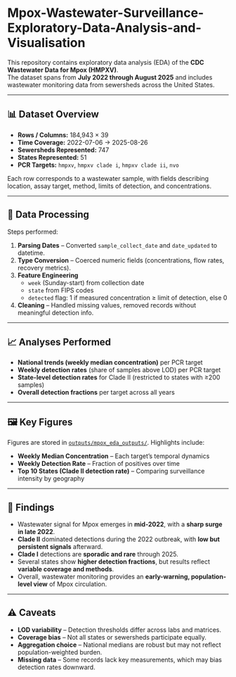 # Mpox-Wastewater-Surveillance-Exploratory-Data-Analysis-and-Visualisation

This repository contains exploratory data analysis (EDA) of the **CDC Wastewater Data for Mpox (HMPXV)**.  
The dataset spans from **July 2022 through August 2025** and includes wastewater monitoring data from sewersheds across the United States.

---

## 📊 Dataset Overview
- **Rows / Columns:** 184,943 × 39  
- **Time Coverage:** 2022-07-06 → 2025-08-26  
- **Sewersheds Represented:** 747  
- **States Represented:** 51  
- **PCR Targets:** `hmpxv`, `hmpxv clade i`, `hmpxv clade ii`, `nvo`  

Each row corresponds to a wastewater sample, with fields describing location, assay target, method, limits of detection, and concentrations.

---

## 🧹 Data Processing
Steps performed:
1. **Parsing Dates** – Converted `sample_collect_date` and `date_updated` to datetime.  
2. **Type Conversion** – Coerced numeric fields (concentrations, flow rates, recovery metrics).  
3. **Feature Engineering**  
   - `week` (Sunday-start) from collection date  
   - `state` from FIPS codes  
   - `detected` flag: 1 if measured concentration ≥ limit of detection, else 0  
4. **Cleaning** – Handled missing values, removed records without meaningful detection info.  

---

## 📈 Analyses Performed
- **National trends (weekly median concentration)** per PCR target  
- **Weekly detection rates** (share of samples above LOD) per PCR target  
- **State-level detection rates** for Clade II (restricted to states with ≥200 samples)  
- **Overall detection fractions** per target across all years  

---

## 🖼️ Key Figures
Figures are stored in [`outputs/mpox_eda_outputs/`](outputs/mpox_eda_outputs/). Highlights include:

- **Weekly Median Concentration** – Each target’s temporal dynamics  
- **Weekly Detection Rate** – Fraction of positives over time  
- **Top 10 States (Clade II detection rate)** – Comparing surveillance intensity by geography  

---

## 🔑 Findings
- Wastewater signal for Mpox emerges in **mid-2022**, with a **sharp surge in late 2022**.  
- **Clade II** dominated detections during the 2022 outbreak, with **low but persistent signals** afterward.  
- **Clade I** detections are **sporadic and rare** through 2025.  
- Several states show **higher detection fractions**, but results reflect **variable coverage and methods**.  
- Overall, wastewater monitoring provides an **early-warning, population-level view** of Mpox circulation.  

---

## ⚠️ Caveats
- **LOD variability** – Detection thresholds differ across labs and matrices.  
- **Coverage bias** – Not all states or sewersheds participate equally.  
- **Aggregation choice** – National medians are robust but may not reflect population-weighted burden.  
- **Missing data** – Some records lack key measurements, which may bias detection rates downward.  
